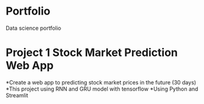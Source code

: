 # Portfolio
Data science portfolio
# Project 1 Stock Market Prediction Web App
*Create a web app to predicting stock market prices in the future (30 days)
*This project using RNN and GRU model with tensorflow 
*Using Python and Streamlit

